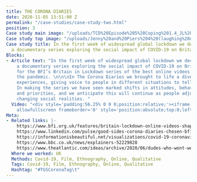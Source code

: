 ```yaml
---
title: THE CORONA DIARIES
date: 2020-11-05 13:51:00 Z
permalink: "/case-studies/case-study-two.html"
position: 3
Case study main image: "/uploads/TCD%20Episode%205%20Coping%201.4_JL%20Part%201.00_00_51.314.Still023.png"
Case study top image: "/uploads/Jenny%20and%20Piers%204%20(laughing%20only).mp4.00_00_08_00.Still001.png"
Case study title: In the first week of widespread global lockdown we decided to create
  a documentary series exploring the social impact of COVID-19 on Britain.
Blocks:
- Article text: "In the first week of widespread global lockdown we decided to create
    a documentary series exploring the social impact of COVID-19 on Britain.\n\nChosen
    for the BFI’s Britain in Lockdown series of the best online videos made during
    the pandemic. \n\n\nIn The Corona Diaries we brought to life a diverse range of
    experiences, giving voice to people in different situations to tell their stories.
    In making the series we have seen marked shifts in attitudes, behaviours, values
    and priorities, and we anticipate this will continue as people adjust to their
    changing social realities. "
  Video: "<div style='padding:56.25% 0 0 0;position:relative;'><iframe src='https://vimeo.com/showcase/6901631/embed'
    allowfullscreen frameborder='0' style='position:absolute;top:0;left:0;width:100%;height:100%;'></iframe></div>"
Meta:
- Related links: |-
    https://www.bfi.org.uk/features/britain-lockdown-online-videos-shaping-crisis-7
    https://www.linkedin.com/pulse/good-sides-corona-diaries-chosen-bfi-time-capsule-james-lewis/?trackingId=6H9cHq5VTFmE5MWEJ8apfQ%3D%3D
    https://informationisbeautiful.net/visualizations/covid-19-coronavirus-infographic-datapack/
    https://www.bbc.co.uk/news/explainers-52229828
    https://www.theatlantic.com/ideas/archive/2020/06/dudes-who-wont-wear-masks/613375/
  Where we worked: UK
  Methods: Covid-19, Film, Ethnography, Online, Qualitative
  Tags: Covid-19, Film, Ethnography, Online, Qualitative
  Hashtag: "#TGSCoronaTag\t"
---
```


